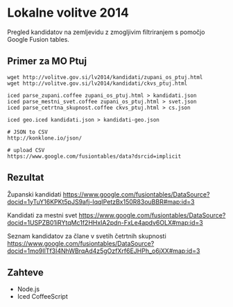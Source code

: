 Lokalne volitve 2014
====================

Pregled kandidatov na zemljevidu z zmogljivim filtriranjem s pomočjo Google Fusion tables.

Primer za MO Ptuj
-----------------

    wget http://volitve.gov.si/lv2014/kandidati/zupani_os_ptuj.html
    wget http://volitve.gov.si/lv2014/kandidati/ckvs_ptuj.html

    iced parse_zupani.coffee zupani_os_ptuj.html > kandidati.json
    iced parse_mestni_svet.coffee zupani_os_ptuj.html > svet.json
    iced parse_cetrtna_skupnost.coffee ckvs_ptuj.html > cs.json

    iced geo.iced kandidati.json > kandidati-geo.json

    # JSON to CSV
    http://konklone.io/json/

    # upload CSV
    https://www.google.com/fusiontables/data?dsrcid=implicit

Rezultat
--------

Županski kandidati
https://www.google.com/fusiontables/DataSource?docid=1yTuY16KPKt5pJS9afj-IqqIPetzBx150R83ouBBR#map:id=3

Kandidati za mestni svet
https://www.google.com/fusiontables/DataSource?docid=1USPZB01iRYtqMc1f2HHxIA2pdn-FxLe4apdv6OLX#map:id=3

Seznam kandidatov za člane v svetih četrtnih skupnosti
https://www.google.com/fusiontables/DataSource?docid=1mo9IlTf3I4NhWBrqAd4z5gOzfXrf6EJHPh_o6jXX#map:id=3

Zahteve
-----------------

 - Node.js
 - Iced CoffeeScript
